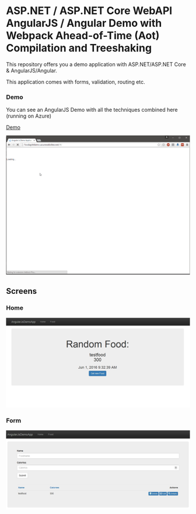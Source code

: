 # ASP.NET / ASP.NET Core WebAPI AngularJS / Angular Demo with Webpack Ahead-of-Time (Aot) Compilation and Treeshaking

This repository offers you a demo application with ASP.NET/ASP.NET Core & AngularJS/Angular.

This application comes with forms, validation, routing etc.

### Demo

You can see an AngularJS Demo with all the techniques combined here (running on Azure)

[Demo](http://foodapi4demo.azurewebsites.net/)

![DemoGif](_gitAssets/foodApiAzure.gif)

## Screens

### Home

![ASP.NET/ASP.NET Core AngularJS/Angular Demo](_gitAssets/screen1.jpg "Screen1")

### Form

![ASP.NET/ASP.NET Core AngularJS/Angular Demo](_gitAssets/screen2.jpg "Screen2")